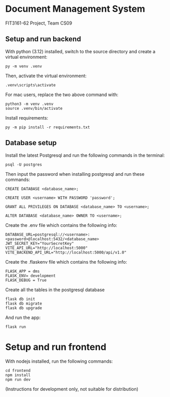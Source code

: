 # Document Management System

FIT3161-62 Project, Team CS09


## Setup and run backend

With python (3.12) installed, switch to the source directory and create a virtual environment:

```
py -m venv .venv
```

Then, activate the virtual environment:

```
.venv\scripts\activate
```

For mac users, replace the two above command with:
```
python3 -m venv .venv
source .venv/bin/activate
```

Install requirements:

```
py -m pip install -r requirements.txt
```

## Database setup
Install the latest Postgresql and run the following commands in the terminal:

```
psql -U postgres
```

Then input the password when installing postgresql and run these commands:


```
CREATE DATABASE <database_name>;

CREATE USER <username> WITH PASSWORD 'password';

GRANT ALL PRIVILEGES ON DATABASE <database_name> TO <username>;

ALTER DATABASE <database_name> OWNER TO <username>;
```

Create the .env file which contains the following info:
```
DATABASE_URL=postgresql://<username>:<password>@localhost:5432/<database_name>
JWT_SECRET_KEY="YourSecretKey"
VITE_API_URL="http://localhost:5000"
VITE_BACKEND_API_URL="http://localhost:5000/api/v1.0"
```

Create the .flaskenv file which contains the following info:

```
FLASK_APP = dms
FLASK_ENV= development
FLASK_DEBUG = True
```

Create all the tables in the postgresql database

```
flask db init
flask db migrate
flask db upgrade
```

And run the app:

```
flask run
```

# Setup and run frontend

With nodejs installed, run the following commands:
```
cd frontend
npm install
npm run dev
```

(Instructions for development only, not suitable for distribution)